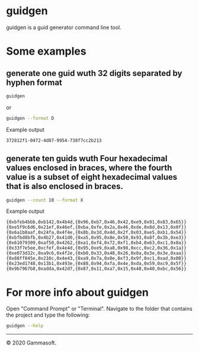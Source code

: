 # guidgen

guidgen is a guid generator command line tool.

# Some examples

## generate one guid wuth 32 digits separated by hyphen format

```bash
guidgen
```

or

```bash
guidgen --format D
```

Example output

```
372812f1-0472-4d87-9954-738f7cc2b213
```

## generate ten guids wuth Four hexadecimal values enclosed in braces, where the fourth value is a subset of eight hexadecimal values that is also enclosed in braces.

```bash
guidgen --count 10 --format X
```

Example output

```
{0xbfeb4bbb,0xb142,0x4b4d,{0x96,0xb7,0x46,0x42,0xe9,0x91,0x83,0x65}}
{0xe5f9c6d6,0x21ef,0x46ef,{0xba,0xfe,0x2a,0x46,0xde,0x8d,0x13,0x0f}}
{0x6a1b8aaf,0x24fa,0x4f4e,{0x8b,0x3d,0x4d,0x2f,0x03,0xe5,0xb1,0x54}}
{0xbfbd8bfb,0x4b27,0x41d0,{0xa5,0x95,0x8e,0x50,0x93,0x8f,0x3b,0xe3}}
{0x61079309,0xaf50,0x4262,{0xa1,0xf4,0x72,0xf1,0xb4,0x63,0xc1,0x8a}}
{0x33f7e5ee,0xcfef,0x4e4d,{0x95,0xe9,0xa8,0x98,0xcc,0xc2,0x36,0x1a}}
{0xe073d32c,0xa9c6,0x4f2e,{0xb0,0x33,0x48,0x26,0x8a,0x3e,0x3e,0xaa}}
{0x88ff845e,0x210c,0x4e43,{0xa9,0x7a,0x0e,0xf3,0x9f,0xc1,0xad,0x08}}
{0x23ed1748,0x13b1,0x493e,{0x88,0x94,0xfa,0x4e,0xda,0x59,0xc9,0x5f}}
{0x9b7967b8,0xadda,0x42d7,{0x87,0x11,0xa7,0x15,0x48,0x40,0xbc,0x56}}
```

# For more info about guidgen

Open "Command Prompt" or "Terminal". Navigate to the folder that contains the project and type the following:

```bash
guidgen --help
```

______________________________________________________________________________________________

© 2020 Gammasoft.
